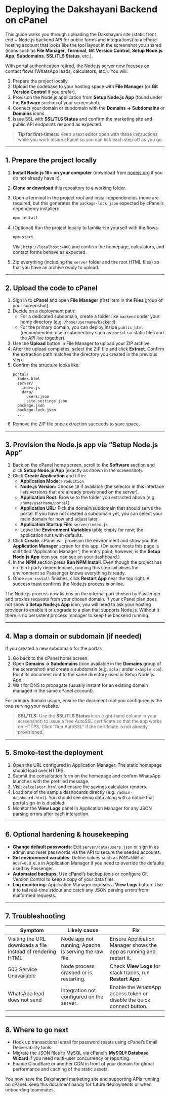 # Deploying the Dakshayani Backend on cPanel

This guide walks you through uploading the Dakshayani site (static front end + Node.js backend API for public forms and integrations) to a cPanel hosting account that looks like the tool layout in the screenshot you shared (icons such as **File Manager**, **Terminal**, **Git Version Control**, **Setup Node.js App**, **Subdomains**, **SSL/TLS Status**, etc.).

With portal authentication retired, the Node.js server now focuses on contact flows (WhatsApp leads, calculators, etc.). You will:

1. Prepare the project locally.
2. Upload the codebase to your hosting space with **File Manager** (or **Git Version Control** if you prefer).
3. Provision the Node.js application from **Setup Node.js App** (found under the **Software** section of your screenshot).
4. Connect your domain or subdomain with the **Domains → Subdomains** or **Domains** icons.
5. Issue SSL with **SSL/TLS Status** and confirm the marketing site and public API endpoints respond as expected.

> **Tip for first-timers:** Keep a text editor open with these instructions while you work inside cPanel so you can tick each step off as you go.

---

## 1. Prepare the project locally

1. **Install Node.js 18+ on your computer** (download from [nodejs.org](https://nodejs.org/) if you do not already have it).
2. **Clone or download** this repository to a working folder.
3. Open a terminal in the project root and install dependencies (none are required, but this generates the `package-lock.json` expected by cPanel’s dependency installer):
   ```bash
   npm install
   ```
4. (Optional) Run the project locally to familiarise yourself with the flows:
   ```bash
   npm start
   ```
   Visit `http://localhost:4000` and confirm the homepage, calculators, and contact forms behave as expected.

5. Zip everything (including the `server` folder and the root HTML files) so that you have an archive ready to upload.

---

## 2. Upload the code to cPanel

1. Sign in to **cPanel** and open **File Manager** (first item in the **Files** group of your screenshot).
2. Decide on a deployment path:
   * For a dedicated subdomain, create a folder like `backend` under your home directory (e.g. `/home/username/backend`).
   * For the primary domain, you can deploy inside `public_html` (recommended: use a subdirectory such as `portal` so static files and the API live together).
3. Use the **Upload** button in File Manager to upload your ZIP archive.
4. After the upload completes, select the ZIP file and click **Extract**. Confirm the extraction path matches the directory you created in the previous step.
5. Confirm the structure looks like:
   ```
   portal/
     index.html
     server/
       index.js
       data/
         users.json
         site-settings.json
     package.json
     package-lock.json
     ...
   ```
6. Remove the ZIP file once extraction succeeds to save space.

---

## 3. Provision the Node.js app via “Setup Node.js App”

1. Back on the cPanel home screen, scroll to the **Software** section and click **Setup Node.js App** (exactly as shown in the screenshot).
2. Click **Create Application** and fill in:
   * **Application Mode:** `Production`
   * **Node.js Version:** Choose `18` if available (the selector in this interface lists versions that are already provisioned on the server).
   * **Application Root:** Browse to the folder you extracted above (e.g. `/home/username/portal`).
   * **Application URL:** Pick the domain/subdomain that should serve the portal. If you have not created a subdomain yet, you can select your main domain for now and adjust later.
   * **Application Startup File:** `server/index.js`
   * Leave the **Environment Variables** table empty for now; the application runs with defaults.
3. Click **Create**. cPanel will provision the environment and show you the **Application Manager** screen for this app. (On some hosts this page is still titled “Application Manager”; the entry point, however, is the **Setup Node.js App** icon you can see on your dashboard.)
4. In the **NPM** section press **Run NPM Install**. Even though the project has no third-party dependencies, running this step initialises the environment so Passenger knows everything is ready.
5. Once `npm install` finishes, click **Restart App** near the top right. A success toast confirms the Node.js process is online.

The Node.js process now listens on the internal port chosen by Passenger and proxies requests from your chosen domain. If your cPanel plan does not show a **Setup Node.js App** icon, you will need to ask your hosting provider to enable it or upgrade to a plan that supports Node.js. Without it there is no persistent process manager to keep the backend running.

---

## 4. Map a domain or subdomain (if needed)

If you created a new subdomain for the portal:

1. Go back to the cPanel home screen.
2. Open **Domains → Subdomains** (icon available in the **Domains** group of the screenshot) and create a subdomain (e.g. `solar` under `example.com`). Point its document root to the same directory used in Setup Node.js App.
3. Wait for DNS to propagate (usually instant for an existing domain managed in the same cPanel account).

For primary domain usage, ensure the document root you configured is the one serving your website.

> **SSL/TLS:** Use the **SSL/TLS Status** icon (right-hand column in your screenshot) to issue a free AutoSSL certificate so that the app works on HTTPS. Click “Run AutoSSL” if the certificate is not already provisioned.

---

## 5. Smoke-test the deployment

1. Open the URL configured in Application Manager. The static homepage should load over HTTPS.
2. Submit the consultation form on the homepage and confirm WhatsApp launches with the prefilled message.
3. Visit `calculator.html` and ensure the savings calculator renders.
4. Load one of the sample dashboards directly (e.g. `/admin-dashboard.html`). You should see demo data along with a notice that portal sign-in is disabled.
5. Monitor the **View Logs** panel in Application Manager for any JSON parsing errors after each interaction.

---

## 6. Optional hardening & housekeeping

* **Change default passwords**: Edit `server/data/users.json` or sign in as admin and reset passwords via the API to secure the seeded accounts.
* **Set environment variables**: Define values such as `PORT=8080` or `HOST=0.0.0.0` in Application Manager if you need to override the defaults used by Passenger.
* **Automated backups**: Use cPanel’s backup tools or configure Git Version Control to keep a copy of your data files.
* **Log monitoring**: Application Manager exposes a **View Logs** button. Use it to tail real-time stdout and catch any JSON parsing errors from malformed requests.

---

## 7. Troubleshooting

| Symptom | Likely cause | Fix |
| --- | --- | --- |
| Visiting the URL downloads a file instead of rendering HTML | Node app not running; Apache is serving the raw file. | Ensure Application Manager shows the app as running and restart it. |
| 503 Service Unavailable | Node process crashed or is restarting. | Check **View Logs** for stack traces, run **Restart App**. |
| WhatsApp lead does not send | Integration not configured on the server. | Enable the WhatsApp access token or disable the quick connect button. |

---

## 8. Where to go next

* Hook up transactional email for password resets using cPanel’s Email Deliverability tools.
* Migrate the JSON files to MySQL via cPanel’s **MySQL® Database Wizard** if you need multi-user concurrency or reporting.
* Enable Cloudflare or another CDN in front of your domain for global performance and caching of the static assets.

You now have the Dakshayani marketing site and supporting APIs running on cPanel. Keep this document handy for future deployments or when onboarding teammates.
